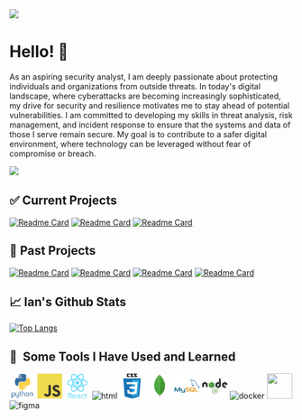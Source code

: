 <!-- banner -->
<img src="https://i.imgur.com/HCPBUah.png" width="1200"/>


<!-- introduction -->
# Hello! 👋

As an aspiring security analyst, I am deeply passionate about protecting individuals and organizations from outside threats. In today's digital landscape, where cyberattacks are becoming increasingly sophisticated, my drive for security and resilience motivates me to stay ahead of potential vulnerabilities. I am committed to developing my skills in threat analysis, risk management, and incident response to ensure that the systems and data of those I serve remain secure. My goal is to contribute to a safer digital environment, where technology can be leveraged without fear of compromise or breach.



[<img src='https://img.shields.io/badge/LinkedIn-0077B5?style=for-the-badge&logo=linkedin&logoColor=white'/>](https://www.linkedin.com/in/ianmain/)


<!-- current projects -->
## ✅ Current Projects
[![Readme Card](https://github-readme-stats.vercel.app/api/pin/?username=immain&repo=AWS-EC2-Deployment&theme=react)](https://github.com/Immain/AWS-EC2-Deployment)
[![Readme Card](https://github-readme-stats.vercel.app/api/pin/?username=immain&repo=Linode-Cloud-Deployment&theme=react)](https://github.com/Immain/Linode-Cloud-Deployment)
[![Readme Card](https://github-readme-stats.vercel.app/api/pin/?username=immain&repo=DigitalOcean-Droplet-Deployment&theme=react)](https://github.com/Immain/DigitalOcean-Droplet-Deployment)


<!-- past projects -->
## 📁 Past Projects
[![Readme Card](https://github-readme-stats.vercel.app/api/pin/?username=immain&repo=Zsh-Ubuntu&theme=react)](https://github.com/Immain/Zsh-Ubuntu)
[![Readme Card](https://github-readme-stats.vercel.app/api/pin/?username=immain&repo=MakeMKV-Automation&theme=react)](https://github.com/Immain/MakeMKV-Automation)
[![Readme Card](https://github-readme-stats.vercel.app/api/pin/?username=immain&repo=Gmail-Inbox-Cleaner&theme=react)](https://github.com/Immain/Gmail-Inbox-Cleaner)
[![Readme Card](https://github-readme-stats.vercel.app/api/pin/?username=immain&repo=Channel-Video-Downloader&theme=react)](https://github.com/Immain/Channel-Video-Downloader)


<!-- github stats -->
## 📈 Ian's Github Stats
[![Top Langs](https://github-readme-stats.vercel.app/api/top-langs/?username=immain&theme=react)](https://github.com/anuraghazra/github-readme-stats)

<!-- Tools -->
<h2> 🚀 &nbsp;Some Tools I Have Used and Learned</h2>
<p align="left">
<img src="https://raw.githubusercontent.com/devicons/devicon/master/icons/python/python-original-wordmark.svg" alt="python" width="45" height="45" />
<img src="https://raw.githubusercontent.com/devicons/devicon/master/icons/javascript/javascript-original.svg" alt="javascript" width="45" height="45" />
<img src="https://raw.githubusercontent.com/devicons/devicon/master/icons/react/react-original-wordmark.svg" alt="react" width="45" height="45" />
<img src="https://cdn.jsdelivr.net/gh/devicons/devicon/icons/html5/html5-original.svg" alt="html" width="45" height="45"/>
<img src="https://raw.githubusercontent.com/devicons/devicon/master/icons/css3/css3-original-wordmark.svg" alt="css3" width="45" height="45" />
<img src="https://raw.githubusercontent.com/devicons/devicon/master/icons/mongodb/mongodb-original.svg" alt="mongodb" width="45" height="45" />
<img src="https://raw.githubusercontent.com/devicons/devicon/master/icons/mysql/mysql-original-wordmark.svg" alt="mysql" width="45" height="45" />
<img src="https://raw.githubusercontent.com/devicons/devicon/master/icons/nodejs/nodejs-original-wordmark.svg" alt="nodejs" width="45" height="45" />
<img src="https://cdn.jsdelivr.net/gh/devicons/devicon/icons/docker/docker-original.svg" alt="docker" width="45" height="45"/>
<img src="https://cdn.jsdelivr.net/gh/devicons/devicon/icons/amazonwebservices/amazonwebservices-plain-wordmark.svg" width="45" height="45"/>
<img src="https://cdn.jsdelivr.net/gh/devicons/devicon/icons/figma/figma-original.svg" alt="figma" width="45" height="45"/>   
</p>
